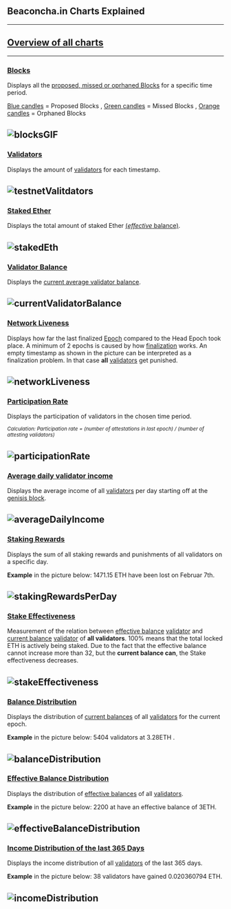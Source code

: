 ## Beaconcha.in Charts Explained
___
## [Overview of all charts](https://beaconcha.in/charts)
___

### [Blocks](https://beaconcha.in/charts/blocks)

Displays all the [proposed, missed or oprhaned Blocks](https://kb.beaconcha.in/glossary#block-status) for a specific time period. 

<ins>Blue candles</ins> = Proposed Blocks , <ins>Green candles</ins> = Missed Blocks , <ins>Orange candles</ins> = Orphaned Blocks

![blocksGIF](https://user-images.githubusercontent.com/26490734/78765940-f3bd3d00-7988-11ea-8734-e6fd35f4e710.gif)
---

### [Validators](https://beaconcha.in/charts/validators)

Displays the amount of [validators](https://kb.beaconcha.in/glossary#validator) for each timestamp.

![testnetValitdators](https://user-images.githubusercontent.com/26490734/78768801-bb1f6280-798c-11ea-91f1-4780830542ee.png)
---

### [Staked Ether](https://beaconcha.in/charts/staked_ether)

Displays the total amount of staked Ether [(*effective* balance)](https://kb.beaconcha.in/glossary#current-balance-and-effective-balance).

![stakedEth](https://user-images.githubusercontent.com/26490734/78771349-52d28000-7990-11ea-9ba6-8ba9904e7f4c.png)
---

### [Validator Balance](https://beaconcha.in/charts/average_balance)

Displays the [current average validator balance](https://kb.beaconcha.in/glossary#current-balance-and-effective-balance).

![currentValidatorBalance](https://user-images.githubusercontent.com/26490734/78773270-46035b80-7993-11ea-9ab8-e3c64a63b761.png)
---

### [Network Liveness](https://beaconcha.in/charts/network_liveness)

Displays how far the last finalized [Epoch](https://kb.beaconcha.in/glossary#epoch) compared to the Head Epoch took place.
A minimum of 2 epochs is caused by how [finalization](https://kb.beaconcha.in/glossary#finalization) works. An empty timestamp as shown in the picture can be interpreted as a finalization problem. In that case **all** [validators](https://kb.beaconcha.in/glossary#validator) get punished.

![networkLiveness](https://user-images.githubusercontent.com/26490734/78787440-a4880400-79aa-11ea-83c3-d8f57990b964.png)
---

### [Participation Rate](https://beaconcha.in/charts/participation_rate)

Displays the participation of validators in the chosen time period.

<sub> *Calculation: Participation rate = (number of attestations in last epoch) / (number of attesting validators)* </sub>

![participationRate](https://user-images.githubusercontent.com/26490734/78873463-39dad500-7a4b-11ea-801d-635fdfac0ce8.png)
---

### [Average daily validator income](https://beaconcha.in/charts/validator_income)

Displays the average income of all [validators](https://kb.beaconcha.in/glossary#validator) per day starting off at the [genisis block](https://en.bitcoin.it/wiki/Genesis_block).

![averageDailyIncome](https://user-images.githubusercontent.com/26490734/78872647-e4ea8f00-7a49-11ea-9bfa-625fc747e9e6.png)
---

### [Staking Rewards](https://beaconcha.in/charts/staking_rewards)

Displays the sum of all staking rewards and punishments of all validators on a specific day. 

**Example** in the picture below: 1471.15 ETH have been lost on Februar 7th.

![stakingRewardsPerDay](https://user-images.githubusercontent.com/26490734/78907107-8bea1d80-7a80-11ea-8cd1-29259862a4b4.png)
---

### [Stake Effectiveness](https://beaconcha.in/charts/stake_effectiveness)

Measurement of the relation between [effective balance](https://kb.beaconcha.in/glossary#current-balance-and-effective-balance) [validator](https://kb.beaconcha.in/glossary#validator) and [current balance](https://kb.beaconcha.in/glossary#current-balance-and-effective-balance) [validator](https://kb.beaconcha.in/glossary#validator) of **all validators**. 100% means that the total locked ETH is actively being staked. Due to the fact that the effective balance cannot increase more than 32, but the **current balance can**, the Stake effectiveness decreases. 

![stakeEffectiveness](https://user-images.githubusercontent.com/26490734/78873129-a3a6af00-7a4a-11ea-977d-03d182c573b8.png)
---

### [Balance Distribution](https://beaconcha.in/charts/balance_distribution)

Displays the distribution of [current balances](https://kb.beaconcha.in/glossary#current-balance-and-effective-balance) of all [validators](https://kb.beaconcha.in/glossary#validator) for the current epoch. 

**Example** in the picture below: 5404 validators at 3.28ETH .

![balanceDistribution](https://user-images.githubusercontent.com/26490734/78874403-a3a7ae80-7a4c-11ea-9527-356ce17e81f6.png)
---

### [Effective Balance Distribution](https://beaconcha.in/charts/effective_balance_distribution)

Displays the distribution of [effective balances]((https://kb.beaconcha.in/glossary#current-balance-and-effective-balance)) of all [validators](https://kb.beaconcha.in/glossary#validator). 

**Example** in the picture below: 2200 at have an effective balance of 3ETH.

![effectiveBalanceDistribution](https://user-images.githubusercontent.com/26490734/78874836-49f3b400-7a4d-11ea-83f3-8254a94a0611.png)
---

### [Income Distribution of the last 365 Days](https://beaconcha.in/charts/performance_distribution_365d)

Displays the income distribution of all [validators](https://kb.beaconcha.in/glossary#validator) of the last 365 days. 

**Example** in the picture below: 38 validators have gained 0.020360794 ETH.

![incomeDistribution](https://user-images.githubusercontent.com/26490734/78877206-c63bc680-7a50-11ea-901b-ab27a404c581.png)
---




